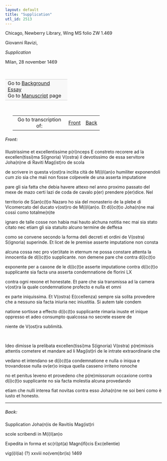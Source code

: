 ```yaml
---
layout: default
title: "Supplication"
utl_id: 2513
---
```



Chicago, Newberry Library, Wing MS folio ZW 1.469


Giovanni Ravizi,


*Supplication*


Milan, 28 november 1469


 

<table border="0.5" cellpadding="1" cellspacing="1" style="width: 200px; background-color:#F8F8F8;"><tbody style="border-color:#ccc"><tr style="border-color:#ccc"><td>Go to <a href="https://centerfordigitalhumanities.github.io/Newberry-Italian-paleography/essay/011" target="_blank">Background Essay</a><br />
			Go to <a href="https://centerfordigitalhumanities.github.io/Newberry-Italian-paleography/www/record.html?id=011" target="_blank">Manuscript</a> page</td>
</tr></tbody></table>
 


<table border="0.5" cellpadding="1" cellspacing="1" style="width: 280px; margin-left: 0.25in;"><tbody><tr style="border-color:#B3B6B7"><td style="text-align:center">Go to transcription of:</td>
<td style="text-align:center"><a href="#1">Front</a></td>
<td style="text-align:center"><a href="#2">Back</a></td>
</tr></tbody></table>
<h5 id="1" style="color:#555;">Front:</h5>

Illustrissime et excellentissime p(ri)nceps E constreto recorere ad la excellen(tissi)ma S(ignoria) V(ostra) il devotissimo de essa servitore Joha(n)ne di Raviti Mag(ist)ro de scola


de scrivere in questa v(ost)ra inclita cità de M(i)l(an)o humiliter exponendoli cum zio sia che maii non fosse colpevele de una asserta imputatione


pare gli sia fatta che debia havere attexo nel anno proximo passato del mexe de mazo certi lazi de coda de cavalo p(er) prendere p(er)dice. Nel


territorio de S(an)c(t)o Nazaro ho sia del monasterio de la plebe di Vicomercato del ducato v(ost)ro de M(i)l(an)o. Et d(i)c(t)o Joha(n)ne mai cossì como totalme(n)te


ignaro de talle cosse non habia mai hauto alchuna notitia nec mai sia stato citato nec etiam gli sia statuito alcuno termine de deffesa


como se convene secondo la forma deli decreti et ordini de V(ostra) S(ignoria) superinde. Et licet de le premise asserte imputatione non consta


alcuna cossa nec pro v(er)itate in eternum ne possa constare attenta la innocentia de d(i)c(t)o supplicante. non demene pare che contra d(i)c(t)o


exponente per a caxone de le d(i)c(t)e asserte imputatione contra d(i)c(t)o supplicante sia facta una asserta condemnatione de florini LX


contra ogni rexone et honestate. Et pare che sia transmissa ad la camera v(ost)ra la quale condemnatione profecto e nulla et omni


ex parte iniquissima. Et V(ostra) E(ccellenza) sempre sia solita provedere che a nessuno sia facta iniuria nec iniustitia. Si autem tale condem


natione sortisse a effecto d(i)c(t)o supplicante rimaria inuste et inique oppresso et adeo consumpto qualcossa no secrete essere de


niente de V(ost)ra sublimità.


 


Ideo dimisse la prelibata excellen(tissi)ma S(ignoria) V(ostra) p(re)missis attentis cometere et mandare ad li Mag(ist)ri de le intrate extraordinarie che


vedano et intendano se d(i)c(t)a condemnatione e nulla o iniqua e trovandosse nulla ov(er)o iniqua quella casseno irriteno ronoche


no et penitus leveno et provedeno che p(re)missorum occaxione contra d(i)c(t)o supplicante no sia facta molestia alcuna provedando


etiam che nulli interea fiat novitas contra esso Joha(n)ne ne soi beni como è iusto et honesto.


<hr /><h5 id="2" style="color:#555;">Back:</h5>

Supplication Joha(n)is de Ravitiis Mag(ist)ri


scole scribendi in M(i)l(an)o


Expedita in forma et sc(ri)pt(a) Magn(ifi)cis Exc(ellentie)


vig(i)l(ia) (?) xxviii no(vem)br(is) 1469

